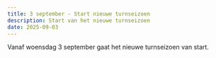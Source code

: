 ```yaml
---
title: 3 september - Start nieuwe turnseizoen
description: Start van het nieuwe turnseizoen
date: 2025-09-03
---
```


Vanaf woensdag 3 september gaat het nieuwe turnseizoen van start.
